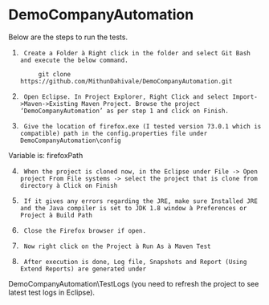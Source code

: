 # DemoCompanyAutomation
Below are the steps to run the tests.

1.      Create a Folder à Right click in the folder and select Git Bash and execute the below command.

            git clone https://github.com/MithunDahivale/DemoCompanyAutomation.git

 

2.      Open Eclipse. In Project Explorer, Right Click and select Import->Maven->Existing Maven Project. Browse the project ‘DemoCompanyAutomation’ as per step 1 and click on Finish.

3.      Give the location of firefox.exe (I tested version 73.0.1 which is compatible) path in the config.properties file under DemoCompanyAutomation\config

Variable is: firefoxPath

4.      When the project is cloned now, in the Eclipse under File -> Open project From File systems -> select the project that is clone from directory à Click on Finish

5.      If it gives any errors regarding the JRE, make sure Installed JRE and the Java compiler is set to JDK 1.8 window à Preferences or Project à Build Path

6.      Close the Firefox browser if open.

7.      Now right click on the Project à Run As à Maven Test

8.      After execution is done, Log file, Snapshots and Report (Using Extend Reports) are generated under

DemoCompanyAutomation\TestLogs  (you need to refresh the project to see latest test logs in Eclipse).
